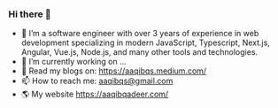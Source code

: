 ### Hi there 👋

- 🔭 I’m a software engineer with over 3 years of experience in web development specializing in modern JavaScript, Typescript, Next.js, Angular, Vue.js, Node.js, and many other tools and technologies. 
- 🔭 I’m currently working on ...
- 📖 Read my blogs on: https://aaqibqs.medium.com/
- 📫 How to reach me: aaqibqs@gmail.com
- 🌎 My website https://aaqibqadeer.com/
